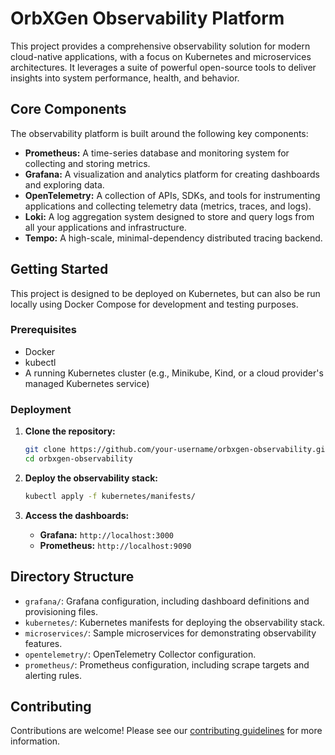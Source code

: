 # OrbXGen Observability Platform

This project provides a comprehensive observability solution for modern cloud-native applications, with a focus on Kubernetes and microservices architectures. It leverages a suite of powerful open-source tools to deliver insights into system performance, health, and behavior.

## Core Components

The observability platform is built around the following key components:

- **Prometheus:** A time-series database and monitoring system for collecting and storing metrics.
- **Grafana:** A visualization and analytics platform for creating dashboards and exploring data.
- **OpenTelemetry:** A collection of APIs, SDKs, and tools for instrumenting applications and collecting telemetry data (metrics, traces, and logs).
- **Loki:** A log aggregation system designed to store and query logs from all your applications and infrastructure.
- **Tempo:** A high-scale, minimal-dependency distributed tracing backend.

## Getting Started

This project is designed to be deployed on Kubernetes, but can also be run locally using Docker Compose for development and testing purposes.

### Prerequisites

- Docker
- kubectl
- A running Kubernetes cluster (e.g., Minikube, Kind, or a cloud provider's managed Kubernetes service)

### Deployment

1. **Clone the repository:**

   ```bash
   git clone https://github.com/your-username/orbxgen-observability.git
   cd orbxgen-observability
   ```

2. **Deploy the observability stack:**

   ```bash
   kubectl apply -f kubernetes/manifests/
   ```

3. **Access the dashboards:**

   - **Grafana:** `http://localhost:3000`
   - **Prometheus:** `http://localhost:9090`

## Directory Structure

- `grafana/`: Grafana configuration, including dashboard definitions and provisioning files.
- `kubernetes/`: Kubernetes manifests for deploying the observability stack.
- `microservices/`: Sample microservices for demonstrating observability features.
- `opentelemetry/`: OpenTelemetry Collector configuration.
- `prometheus/`: Prometheus configuration, including scrape targets and alerting rules.

## Contributing

Contributions are welcome! Please see our [contributing guidelines](CONTRIBUTING.md) for more information.
